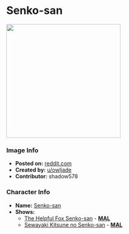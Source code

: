 # Senko-san

<img src="https://raw.githubusercontent.com/shadow578/Project-Padoru/master/Padoru/senko-san-senko.png" height="300">

### Image Info
* **Posted on:**     [reddit.com](https://www.reddit.com/r/Padoru/comments/czxoa7/senko_san_at_your_service/)
* **Created by:**    [u/owljade](https://github.com/shadow578/Project-Padoru/blob/master/table-of-contents/creators/uowljade.md)
* **Contributor:**   shadow578

### Character Info
* **Name:**   [Senko-san](https://myanimelist.net/character/166231)
* **Shows:**
  * [The Helpful Fox Senko-san](https://github.com/shadow578/Project-Padoru/blob/master/table-of-contents/shows/TheHelpfulFoxSenkosan.md) - [__MAL__](https://myanimelist.net/anime/38759/Sewayaki_Kitsune_no_Senko-san)
  * [Sewayaki Kitsune no Senko-san](https://github.com/shadow578/Project-Padoru/blob/master/table-of-contents/shows/SewayakiKitsunenoSenkosan.md) - [__MAL__](https://myanimelist.net/manga/111276/Sewayaki_Kitsune_no_Senko-san)


